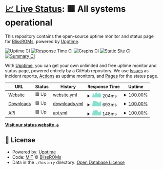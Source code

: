 # [📈 Live Status](https://status.blissroms.org): <!--live status--> **🟩 All systems operational**

This repository contains the open-source uptime monitor and status page for [BlissROMs](https://blissroms.org), powered by [Upptime](https://github.com/upptime/upptime).

[![Uptime CI](https://github.com/BlissRoms/statuspage/workflows/Uptime%20CI/badge.svg)](https://github.com/BlissRoms/statuspage/actions?query=workflow%3A%22Uptime+CI%22)
[![Response Time CI](https://github.com/BlissRoms/statuspage/workflows/Response%20Time%20CI/badge.svg)](https://github.com/BlissRoms/statuspage/actions?query=workflow%3A%22Response+Time+CI%22)
[![Graphs CI](https://github.com/BlissRoms/statuspage/workflows/Graphs%20CI/badge.svg)](https://github.com/BlissRoms/statuspage/actions?query=workflow%3A%22Graphs+CI%22)
[![Static Site CI](https://github.com/BlissRoms/statuspage/workflows/Static%20Site%20CI/badge.svg)](https://github.com/BlissRoms/statuspage/actions?query=workflow%3A%22Static+Site+CI%22)
[![Summary CI](https://github.com/BlissRoms/statuspage/workflows/Summary%20CI/badge.svg)](https://github.com/BlissRoms/statuspage/actions?query=workflow%3A%22Summary+CI%22)

With [Upptime](https://upptime.js.org), you can get your own unlimited and free uptime monitor and status page, powered entirely by a GitHub repository. We use [Issues](https://github.com/BlissRoms/statuspage/issues) as incident reports, [Actions](https://github.com/BlissRoms/statuspage/actions) as uptime monitors, and [Pages](https://status.blissroms.org) for the status page.

<!--start: status pages-->
<!-- This summary is generated by Upptime (https://github.com/upptime/upptime) -->
<!-- Do not edit this manually, your changes will be overwritten -->
<!-- prettier-ignore -->
| URL | Status | History | Response Time | Uptime |
| --- | ------ | ------- | ------------- | ------ |
| <img alt="" src="https://icons.duckduckgo.com/ip3/blissroms.org.ico" height="13"> [Website](https://blissroms.org) | 🟩 Up | [website.yml](https://github.com/BlissRoms/statuspage/commits/HEAD/history/website.yml) | <details><summary><img alt="Response time graph" src="./graphs/website/response-time-week.png" height="20"> 204ms</summary><br><a href="https://status.blissroms.org/history/website"><img alt="Response time 183" src="https://img.shields.io/endpoint?url=https%3A%2F%2Fraw.githubusercontent.com%2FBlissRoms%2Fstatuspage%2FHEAD%2Fapi%2Fwebsite%2Fresponse-time.json"></a><br><a href="https://status.blissroms.org/history/website"><img alt="24-hour response time 133" src="https://img.shields.io/endpoint?url=https%3A%2F%2Fraw.githubusercontent.com%2FBlissRoms%2Fstatuspage%2FHEAD%2Fapi%2Fwebsite%2Fresponse-time-day.json"></a><br><a href="https://status.blissroms.org/history/website"><img alt="7-day response time 204" src="https://img.shields.io/endpoint?url=https%3A%2F%2Fraw.githubusercontent.com%2FBlissRoms%2Fstatuspage%2FHEAD%2Fapi%2Fwebsite%2Fresponse-time-week.json"></a><br><a href="https://status.blissroms.org/history/website"><img alt="30-day response time 198" src="https://img.shields.io/endpoint?url=https%3A%2F%2Fraw.githubusercontent.com%2FBlissRoms%2Fstatuspage%2FHEAD%2Fapi%2Fwebsite%2Fresponse-time-month.json"></a><br><a href="https://status.blissroms.org/history/website"><img alt="1-year response time 183" src="https://img.shields.io/endpoint?url=https%3A%2F%2Fraw.githubusercontent.com%2FBlissRoms%2Fstatuspage%2FHEAD%2Fapi%2Fwebsite%2Fresponse-time-year.json"></a></details> | <details><summary><a href="https://status.blissroms.org/history/website">100.00%</a></summary><a href="https://status.blissroms.org/history/website"><img alt="All-time uptime 100.00%" src="https://img.shields.io/endpoint?url=https%3A%2F%2Fraw.githubusercontent.com%2FBlissRoms%2Fstatuspage%2FHEAD%2Fapi%2Fwebsite%2Fuptime.json"></a><br><a href="https://status.blissroms.org/history/website"><img alt="24-hour uptime 100.00%" src="https://img.shields.io/endpoint?url=https%3A%2F%2Fraw.githubusercontent.com%2FBlissRoms%2Fstatuspage%2FHEAD%2Fapi%2Fwebsite%2Fuptime-day.json"></a><br><a href="https://status.blissroms.org/history/website"><img alt="7-day uptime 100.00%" src="https://img.shields.io/endpoint?url=https%3A%2F%2Fraw.githubusercontent.com%2FBlissRoms%2Fstatuspage%2FHEAD%2Fapi%2Fwebsite%2Fuptime-week.json"></a><br><a href="https://status.blissroms.org/history/website"><img alt="30-day uptime 100.00%" src="https://img.shields.io/endpoint?url=https%3A%2F%2Fraw.githubusercontent.com%2FBlissRoms%2Fstatuspage%2FHEAD%2Fapi%2Fwebsite%2Fuptime-month.json"></a><br><a href="https://status.blissroms.org/history/website"><img alt="1-year uptime 100.00%" src="https://img.shields.io/endpoint?url=https%3A%2F%2Fraw.githubusercontent.com%2FBlissRoms%2Fstatuspage%2FHEAD%2Fapi%2Fwebsite%2Fuptime-year.json"></a></details>
| <img alt="" src="https://icons.duckduckgo.com/ip3/downloads.blissroms.org.ico" height="13"> [Downloads](https://downloads.blissroms.org) | 🟩 Up | [downloads.yml](https://github.com/BlissRoms/statuspage/commits/HEAD/history/downloads.yml) | <details><summary><img alt="Response time graph" src="./graphs/downloads/response-time-week.png" height="20"> 693ms</summary><br><a href="https://status.blissroms.org/history/downloads"><img alt="Response time 703" src="https://img.shields.io/endpoint?url=https%3A%2F%2Fraw.githubusercontent.com%2FBlissRoms%2Fstatuspage%2FHEAD%2Fapi%2Fdownloads%2Fresponse-time.json"></a><br><a href="https://status.blissroms.org/history/downloads"><img alt="24-hour response time 854" src="https://img.shields.io/endpoint?url=https%3A%2F%2Fraw.githubusercontent.com%2FBlissRoms%2Fstatuspage%2FHEAD%2Fapi%2Fdownloads%2Fresponse-time-day.json"></a><br><a href="https://status.blissroms.org/history/downloads"><img alt="7-day response time 693" src="https://img.shields.io/endpoint?url=https%3A%2F%2Fraw.githubusercontent.com%2FBlissRoms%2Fstatuspage%2FHEAD%2Fapi%2Fdownloads%2Fresponse-time-week.json"></a><br><a href="https://status.blissroms.org/history/downloads"><img alt="30-day response time 703" src="https://img.shields.io/endpoint?url=https%3A%2F%2Fraw.githubusercontent.com%2FBlissRoms%2Fstatuspage%2FHEAD%2Fapi%2Fdownloads%2Fresponse-time-month.json"></a><br><a href="https://status.blissroms.org/history/downloads"><img alt="1-year response time 703" src="https://img.shields.io/endpoint?url=https%3A%2F%2Fraw.githubusercontent.com%2FBlissRoms%2Fstatuspage%2FHEAD%2Fapi%2Fdownloads%2Fresponse-time-year.json"></a></details> | <details><summary><a href="https://status.blissroms.org/history/downloads">100.00%</a></summary><a href="https://status.blissroms.org/history/downloads"><img alt="All-time uptime 99.97%" src="https://img.shields.io/endpoint?url=https%3A%2F%2Fraw.githubusercontent.com%2FBlissRoms%2Fstatuspage%2FHEAD%2Fapi%2Fdownloads%2Fuptime.json"></a><br><a href="https://status.blissroms.org/history/downloads"><img alt="24-hour uptime 100.00%" src="https://img.shields.io/endpoint?url=https%3A%2F%2Fraw.githubusercontent.com%2FBlissRoms%2Fstatuspage%2FHEAD%2Fapi%2Fdownloads%2Fuptime-day.json"></a><br><a href="https://status.blissroms.org/history/downloads"><img alt="7-day uptime 100.00%" src="https://img.shields.io/endpoint?url=https%3A%2F%2Fraw.githubusercontent.com%2FBlissRoms%2Fstatuspage%2FHEAD%2Fapi%2Fdownloads%2Fuptime-week.json"></a><br><a href="https://status.blissroms.org/history/downloads"><img alt="30-day uptime 99.97%" src="https://img.shields.io/endpoint?url=https%3A%2F%2Fraw.githubusercontent.com%2FBlissRoms%2Fstatuspage%2FHEAD%2Fapi%2Fdownloads%2Fuptime-month.json"></a><br><a href="https://status.blissroms.org/history/downloads"><img alt="1-year uptime 99.97%" src="https://img.shields.io/endpoint?url=https%3A%2F%2Fraw.githubusercontent.com%2FBlissRoms%2Fstatuspage%2FHEAD%2Fapi%2Fdownloads%2Fuptime-year.json"></a></details>
| <img alt="" src="https://icons.duckduckgo.com/ip3/downloads.blissroms.org.ico" height="13"> [API](https://downloads.blissroms.org/api/) | 🟩 Up | [api.yml](https://github.com/BlissRoms/statuspage/commits/HEAD/history/api.yml) | <details><summary><img alt="Response time graph" src="./graphs/api/response-time-week.png" height="20"> 148ms</summary><br><a href="https://status.blissroms.org/history/api"><img alt="Response time 157" src="https://img.shields.io/endpoint?url=https%3A%2F%2Fraw.githubusercontent.com%2FBlissRoms%2Fstatuspage%2FHEAD%2Fapi%2Fapi%2Fresponse-time.json"></a><br><a href="https://status.blissroms.org/history/api"><img alt="24-hour response time 179" src="https://img.shields.io/endpoint?url=https%3A%2F%2Fraw.githubusercontent.com%2FBlissRoms%2Fstatuspage%2FHEAD%2Fapi%2Fapi%2Fresponse-time-day.json"></a><br><a href="https://status.blissroms.org/history/api"><img alt="7-day response time 148" src="https://img.shields.io/endpoint?url=https%3A%2F%2Fraw.githubusercontent.com%2FBlissRoms%2Fstatuspage%2FHEAD%2Fapi%2Fapi%2Fresponse-time-week.json"></a><br><a href="https://status.blissroms.org/history/api"><img alt="30-day response time 157" src="https://img.shields.io/endpoint?url=https%3A%2F%2Fraw.githubusercontent.com%2FBlissRoms%2Fstatuspage%2FHEAD%2Fapi%2Fapi%2Fresponse-time-month.json"></a><br><a href="https://status.blissroms.org/history/api"><img alt="1-year response time 157" src="https://img.shields.io/endpoint?url=https%3A%2F%2Fraw.githubusercontent.com%2FBlissRoms%2Fstatuspage%2FHEAD%2Fapi%2Fapi%2Fresponse-time-year.json"></a></details> | <details><summary><a href="https://status.blissroms.org/history/api">100.00%</a></summary><a href="https://status.blissroms.org/history/api"><img alt="All-time uptime 99.97%" src="https://img.shields.io/endpoint?url=https%3A%2F%2Fraw.githubusercontent.com%2FBlissRoms%2Fstatuspage%2FHEAD%2Fapi%2Fapi%2Fuptime.json"></a><br><a href="https://status.blissroms.org/history/api"><img alt="24-hour uptime 100.00%" src="https://img.shields.io/endpoint?url=https%3A%2F%2Fraw.githubusercontent.com%2FBlissRoms%2Fstatuspage%2FHEAD%2Fapi%2Fapi%2Fuptime-day.json"></a><br><a href="https://status.blissroms.org/history/api"><img alt="7-day uptime 100.00%" src="https://img.shields.io/endpoint?url=https%3A%2F%2Fraw.githubusercontent.com%2FBlissRoms%2Fstatuspage%2FHEAD%2Fapi%2Fapi%2Fuptime-week.json"></a><br><a href="https://status.blissroms.org/history/api"><img alt="30-day uptime 99.97%" src="https://img.shields.io/endpoint?url=https%3A%2F%2Fraw.githubusercontent.com%2FBlissRoms%2Fstatuspage%2FHEAD%2Fapi%2Fapi%2Fuptime-month.json"></a><br><a href="https://status.blissroms.org/history/api"><img alt="1-year uptime 99.97%" src="https://img.shields.io/endpoint?url=https%3A%2F%2Fraw.githubusercontent.com%2FBlissRoms%2Fstatuspage%2FHEAD%2Fapi%2Fapi%2Fuptime-year.json"></a></details>

<!--end: status pages-->

[**Visit our status website →**](https://status.blissroms.org)

## 📄 License

- Powered by: [Upptime](https://github.com/upptime/upptime)
- Code: [MIT](./LICENSE) © [BlissROMs](https://blissroms.org)
- Data in the `./history` directory: [Open Database License](https://opendatacommons.org/licenses/odbl/1-0/)
